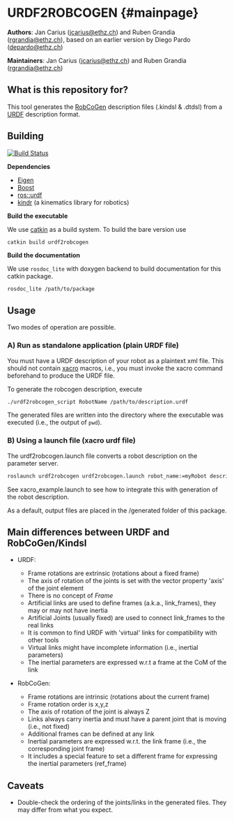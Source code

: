 # URDF2ROBCOGEN {#mainpage}

**Authors**: Jan Carius (jcarius@ethz.ch) and Ruben Grandia (rgrandia@ethz.ch), based on an earlier version by Diego Pardo (depardo@ethz.ch)<br>

**Maintainers**: Jan Carius (jcarius@ethz.ch) and Ruben Grandia (rgrandia@ethz.ch)

## What is this repository for?

This tool generates the [RobCoGen](https://robcogenteam.bitbucket.io/) description files (.kindsl & .dtdsl) from a [URDF](http://wiki.ros.org/urdf) description format.

## Building
[![Build Status](https://ci.leggedrobotics.com/buildStatus/icon?job=github_leggedrobotics/urdf2robcogen/master)](https://ci.leggedrobotics.com/job/github_leggedrobotics/job/urdf2robcogen/job/master/)

**Dependencies**

* [Eigen](http://eigen.tuxfamily.org)
* [Boost](https://www.boost.org/)
* [ros::urdf](http://wiki.ros.org/urdf)
* [kindr](https://github.com/ethz-asl/kindr) (a kinematics library for robotics)

**Build the executable**

We use [catkin](http://wiki.ros.org/catkin) as a build system.
To build the bare version use
```bash
catkin build urdf2robcogen
```

**Build the documentation**

We use `rosdoc_lite` with doxygen backend to build documentation for this catkin package.
```base
rosdoc_lite /path/to/package
```


## Usage

Two modes of operation are possible.

### A) Run as standalone application (plain URDF file)
You must have a URDF description of your robot as a plaintext xml file.
This should not contain [xacro](http://wiki.ros.org/xacro) macros, i.e., you must invoke the xacro command beforehand to produce the URDF file.

To generate the robcogen description, execute
```bash
./urdf2robcogen_script RobotName /path/to/description.urdf
```

The generated files are written into the directory where the executable was executed (i.e., the output of `pwd`).

### B) Using a launch file (xacro urdf file)
The urdf2robcogen.launch file converts a robot description on the parameter server.

```bash
roslaunch urdf2robcogen urdf2robcogen.launch robot_name:=myRobot description_name:=robot_description
```

See xacro_example.launch to see how to integrate this with generation of the robot description.

As a default, output files are placed in the /generated folder of this package.

## Main differences between URDF and RobCoGen/Kindsl ##

+ URDF:
  * Frame rotations are extrinsic (rotations about a fixed frame)
  * The axis of rotation of the joints is set with the vector property 'axis' of the joint element
  * There is no concept of *Frame*
  * Artificial links are used to define frames (a.k.a., link\_frames), they may or may not have inertia
  * Artificial Joints (usually fixed) are used to connect link\_frames to the real links
  * It is common to find URDF with 'virtual' links for compatibility with other tools
  * Virtual links might have incomplete information (i.e., inertial parameters)
  * The inertial parameters are expressed w.r.t a frame at the CoM of the link


+ RobCoGen:
  * Frame rotations are intrinsic (rotations about the current frame)
  * Frame rotation order is x,y,z
  * The axis of rotation of the joint is always Z
  * Links always carry inertia and must have a parent joint that is moving (i.e., not fixed)
  * Additional frames can be defined at any link
  * Inertial parameters are expressed w.r.t. the link frame (i.e., the corresponding joint frame)
  * It includes a special feature to set a different frame for expressing the inertial parameters (ref\_frame)


## Caveats
* Double-check the ordering of the joints/links in the generated files. They may differ from what you expect.
